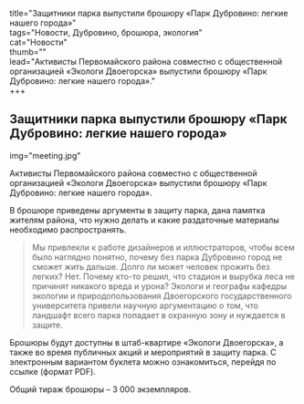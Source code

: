 title="Защитники парка выпустили брошюру «Парк Дубровино: легкие нашего города»"  
tags="Новости, Дубровино, брошюра, экология"  
cat="Новости"  
thumb=""  
lead="Активисты Первомайского района совместно с общественной организацией «Экологи Двоегорска» выпустили брошюру «Парк Дубровино: легкие нашего города»."  
+++

## Защитники парка выпустили брошюру «Парк Дубровино: легкие нашего города»
img="meeting.jpg"  

Активисты Первомайского района совместно с общественной организацией «Экологи Двоегорска» выпустили брошюру «Парк Дубровино: легкие нашего города».

В брошюре приведены аргументы в защиту парка, дана памятка жителям района, что нужно делать и какие раздаточные материалы необходимо распространять. 

>Мы привлекли к работе дизайнеров и иллюстраторов, чтобы всем было наглядно понятно, почему без парка Дубровино город не сможет жить дальше. Долго ли может человек прожить без легких? Нет. Почему кто-то решил, что стадион и вырубка леса не причинят никакого вреда и урона? Экологи и географы кафедры экологии и природопользования Двоегорского государственного университета привели научную аргументацию о том, что ландшафт всего парка попадает в охранную зону и нуждается в защите. 

Брошюры будут доступны в штаб-квартире «Экологи Двоегорска», а также во время публичных акций и мероприятий в защиту парка.
С электронным вариантом буклета можно ознакомиться, перейдя по ссылке (формат PDF).

Общий тираж брошюры – 3 000 экземпляров.

